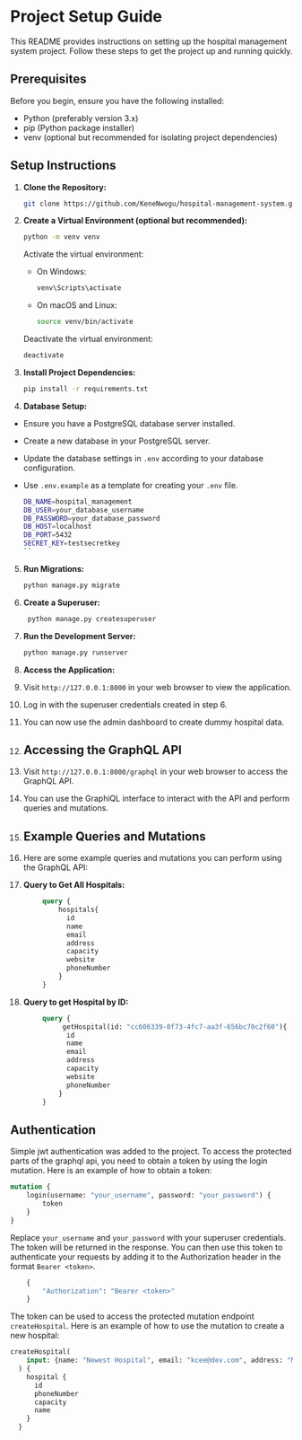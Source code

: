 # Project Setup Guide

This README provides instructions on setting up the hospital management system project. Follow these steps to get the project up and running quickly.

## Prerequisites

Before you begin, ensure you have the following installed:

- Python (preferably version 3.x)
- pip (Python package installer)
- venv (optional but recommended for isolating project dependencies)

## Setup Instructions

1. **Clone the Repository:**

   ```bash
   git clone https://github.com/KeneNwogu/hospital-management-system.git
    ```

2. **Create a Virtual Environment (optional but recommended):**

   ```bash
   python -m venv venv
   ```

   Activate the virtual environment:

   - On Windows:
     ```bash
     venv\Scripts\activate
     ```

   - On macOS and Linux:
     ```bash
     source venv/bin/activate
     ```

   Deactivate the virtual environment:

   ```bash
   deactivate
   ```
   
3. **Install Project Dependencies:**

   ```bash
   pip install -r requirements.txt
   ```
   
4. **Database Setup:**
- Ensure you have a PostgreSQL database server installed.
- Create a new database in your PostgreSQL server.
- Update the database settings in `.env` according to your database configuration.
- Use `.env.example` as a template for creating your `.env` file.

   ```bash
   DB_NAME=hospital_management
   DB_USER=your_database_username
   DB_PASSWORD=your_database_password
   DB_HOST=localhost
   DB_PORT=5432
   SECRET_KEY=testsecretkey
   ``

5. **Run Migrations:**

   ```bash
   python manage.py migrate
   ```
6. **Create a Superuser:**

   ```bash
    python manage.py createsuperuser
    ```
7. **Run the Development Server:**

   ```bash
   python manage.py runserver
   ```
8. **Access the Application:**
9. Visit `http://127.0.0.1:8000` in your web browser to view the application.
10. Log in with the superuser credentials created in step 6.
11. You can now use the admin dashboard to create dummy hospital data.
12. ## Accessing the GraphQL API
13. Visit `http://127.0.0.1:8000/graphql` in your web browser to access the GraphQL API.
14. You can use the GraphiQL interface to interact with the API and perform queries and mutations.
15. ## Example Queries and Mutations
16. Here are some example queries and mutations you can perform using the GraphQL API:
17. **Query to Get All Hospitals:**
```graphql
        query {
            hospitals{
              id
              name
              email
              address
              capacity
              website
              phoneNumber
            }
        }
```
18. **Query to get Hospital by ID:**
```graphql
        query {
             getHospital(id: "cc606339-0f73-4fc7-aa3f-656bc70c2f60"){
              id
              name
              email
              address
              capacity
              website
              phoneNumber
            }
        }
```

## Authentication
Simple jwt authentication was added to the project. To access the protected parts of the graphql api, you need to obtain a token by using the login mutation. Here is an example of how to obtain a token:

```graphql
mutation {
    login(username: "your_username", password: "your_password") {
        token
    }
}
  ```
Replace `your_username` and `your_password` with your superuser credentials. The token will be returned in the response. 
You can then use this token to authenticate your requests by adding it to the Authorization header in the format `Bearer <token>`.
    
```graphql
    {
        "Authorization": "Bearer <token>"
    }
   ```

The token can be used to access the protected mutation endpoint `createHospital`. 
Here is an example of how to use the mutation to create a new hospital:

```graphql
createHospital(
    input: {name: "Newest Hospital", email: "kcee@dev.com", address: "Moluwe", phoneNumber: "08000000000", capacity: 1000, website: "kcee.com"}
  ) {
    hospital {
      id
      phoneNumber
      capacity
      name
    }
  }
```